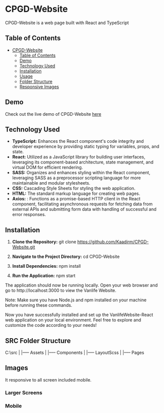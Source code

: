 # CPGD-Website

CPGD-Website is a web page built with React and TypeScript



## Table of Contents

- [CPGD-Website](#vanlifewebsite-react)
  - [Table of Contents](#table-of-contents)
  - [Demo](#demo)
  - [Technology Used](#technology-used)
  - [Installation](#installation)
  - [Usage](#usage)
  - [Folder Structure](#folder-structure)
  - [Responsive Images](#images)


## Demo

Check out the live demo of CPGD-Website [here](https://kaadirm.github.io/CPGD-Website/)

## Technology Used

- **TypeScript:** Enhances the React component's code integrity and developer experience by providing static typing for variables, props, and state.
- **React:** Utilized as a JavaScript library for building user interfaces, leveraging its component-based architecture, state management, and virtual DOM for efficient rendering.
- **SASS:** Organizes and enhances styling within the React component, leveraging SASS as a preprocessor scripting language for more maintainable and modular stylesheets.
- **CSS:** Cascading Style Sheets for styling the web application.
- **HTML:** The standard markup language for creating web pages.
- **Axios:** : Functions as a promise-based HTTP client in the React component, facilitating asynchronous requests for fetching data from external APIs and submitting form data with handling of successful and error responses.

## Installation

1. **Clone the Repository:**
   git clone https://github.com/Kaadirm/CPGD-Website.git

2. **Navigate to the Project Directory:**
  cd CPGD-Website

3. **Install Dependencies:**
  npm install 

4. **Run the Application:**
  npm start

The application should now be running locally. Open your web browser and go to http://localhost:3000 to view the Vanlife Website.

Note: Make sure you have Node.js and npm installed on your machine before running these commands.

Now you have successfully installed and set up the VanlifeWebsite-React web application on your local environment. Feel free to explore and customize the code according to your needs!


## SRC Folder Structure

C:\src
| 
|––– Assets
|
|––– Components
|
|––– LayoutScss
|
|––– Pages

## Images

It responsive to all screen included mobile.

### Larger Screens



### Mobile





